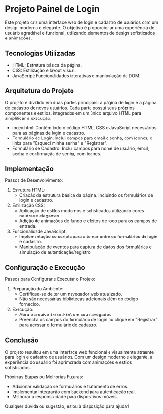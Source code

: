 # Projeto Painel de Login

Este projeto cria uma interface web de login e cadastro de usuários com um design moderno e elegante. O objetivo é proporcionar uma experiência de usuário agradável e funcional, utilizando elementos de design sofisticados e animações.

## Tecnologias Utilizadas

- HTML: Estrutura básica da página.
- CSS: Estilização e layout visual.
- JavaScript: Funcionalidades interativas e manipulação do DOM.

## Arquitetura do Projeto

O projeto é dividido em duas partes principais: a página de login e a página de cadastro de novos usuários. Cada parte possui seus próprios componentes e estilos, integrados em um único arquivo HTML para simplificar a execução.

- index.html: Contém todo o código HTML, CSS e JavaScript necessários para as páginas de login e cadastro.
- Formulário de Login: Inclui campos para email e senha, com ícones, e links para "Esqueci minha senha" e "Registrar".
- Formulário de Cadastro: Inclui campos para nome de usuário, email, senha e confirmação de senha, com ícones.

## Implementação

Passos de Desenvolvimento:

1. Estrutura HTML:
   - Criação da estrutura básica da página, incluindo os formulários de login e cadastro.
2. Estilização CSS:
   - Aplicação de estilos modernos e sofisticados utilizando cores neutras e elegantes.
   - Adição de animações de fundo e efeitos de foco para os campos de entrada.
3. Funcionalidade JavaScript:
   - Implementação de scripts para alternar entre os formulários de login e cadastro.
   - Manipulação de eventos para captura de dados dos formulários e simulação de autenticação/registro.

## Configuração e Execução

Passos para Configurar e Executar o Projeto:

1. Preparação do Ambiente:
   - Certifique-se de ter um navegador web atualizado.
   - Não são necessárias bibliotecas adicionais além do código fornecido.
2. Execução:
   - Abra o arquivo `index.html` em seu navegador.
   - Preencha os campos do formulário de login ou clique em "Registrar" para acessar o formulário de cadastro.

## Conclusão

O projeto resultou em uma interface web funcional e visualmente atraente para login e cadastro de usuários. Com um design moderno e elegante, a experiência do usuário foi aprimorada com animações e estilos sofisticados.

Próximas Etapas ou Melhorias Futuras:

- Adicionar validação de formulários e tratamento de erros.
- Implementar integração com backend para autenticação real.
- Melhorar a responsividade para dispositivos móveis.

Qualquer dúvida ou sugestão, estou à disposição para ajudar!

